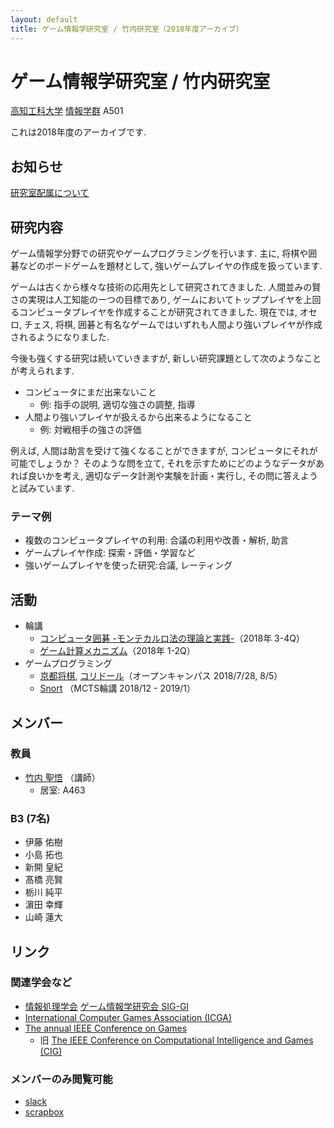 ```yaml
---
layout: default
title: ゲーム情報学研究室 / 竹内研究室（2018年度アーカイブ）
---
```

# ゲーム情報学研究室 / 竹内研究室
[高知工科大学](https://www.kochi-tech.ac.jp/) [情報学群](http://www.info.kochi-tech.ac.jp/) A501

これは2018年度のアーカイブです.

## お知らせ
[研究室配属について](apply)

## 研究内容
ゲーム情報学分野での研究やゲームプログラミングを行います. 
主に, 将棋や囲碁などのボードゲームを題材として, 強いゲームプレイヤの作成を扱っています. 

ゲームは古くから様々な技術の応用先として研究されてきました. 
人間並みの賢さの実現は人工知能の一つの目標であり, ゲームにおいてトッププレイヤを上回るコンピュータプレイヤを作成することが研究されてきました. 
現在では, オセロ, チェス, 将棋, 囲碁と有名なゲームではいずれも人間より強いプレイヤが作成されるようになりました.

今後も強くする研究は続いていきますが, 新しい研究課題として次のようなことが考えられます. 

- コンピュータにまだ出来ないこと
  - 例: 指手の説明, 適切な強さの調整, 指導
- 人間より強いプレイヤが扱えるから出来るようになること
  - 例: 対戦相手の強さの評価

例えば, 人間は助言を受けて強くなることができますが, コンピュータにそれが可能でしょうか？
そのような問を立て, それを示すためにどのようなデータがあれば良いかを考え, 適切なデータ計測や実験を計画・実行し, その問に答えようと試みています. 

### テーマ例
- 複数のコンピュータプレイヤの利用: 合議の利用や改善・解析, 助言
- ゲームプレイヤ作成: 探索・評価・学習など
- 強いゲームプレイヤを使った研究:合議, レーティング

## 活動
- 輪講
  - [コンピュータ囲碁 -モンテカルロ法の理論と実践-](https://www.kyoritsu-pub.co.jp/bookdetail/9784320123274)（2018年 3-4Q）
  - [ゲーム計算メカニズム](http://www.coronasha.co.jp/np/isbn/9784339025408/)（2018年 1-2Q）
- ゲームプログラミング
  - [京都将棋](https://ja.wikipedia.org/wiki/%E4%BA%AC%E9%83%BD%E5%B0%86%E6%A3%8B), [コリドール](https://ja.wikipedia.org/wiki/%E3%82%B3%E3%83%AA%E3%83%89%E3%83%BC%E3%83%AB)（オープンキャンパス 2018/7/28, 8/5）
  - [Snort](https://en.wikipedia.org/wiki/Col_(game)) （MCTS輪講 2018/12 - 2019/1）

## メンバー
### 教員
- [竹内 聖悟](https://sites.google.com/site/takeshogo/) （講師）
  - 居室: A463

### B3 (7名)
- 伊藤 佑樹
- 小島 拓也
- 新開 皇紀
- 髙橋 亮賢
- 栃川 純平
- 濵田 幸輝
- 山崎 蓮大

## リンク
### 関連学会など
- [情報処理学会](http://www.ipsj.or.jp/) [ゲーム情報学研究会 SIG-GI](http://www.ipsj.or.jp/sig/gi/)
- [International Computer Games Association (ICGA) ](https://icga.org/)
- [The annual IEEE Conference on Games](http://ieee-cog.org/)
  - 旧 [The IEEE Conference on Computational Intelligence and Games (CIG) ](http://www.ieee-cig.org/)

### メンバーのみ閲覧可能
- [slack](https://stakeuchilab.slack.com/messages)
- [scrapbox](https://scrapbox.io/stakeuchilab/)
